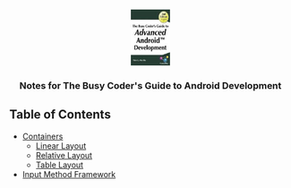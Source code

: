 
<!-- PROJECT SHIELDS -->
<!-- 
[![Contributors][contributors-shield]][contributors-url]
[![Forks][forks-shield]][forks-url]
[![Stargazers][stars-shield]][stars-url] -->


<!-- PROJECT LOGO -->
<br />
<p align="center">

  <img src="logo.jpeg" alt="Logo" width="70" height="100"/>


  <h3 align="center">Notes for The Busy Coder's Guide to Android Development </h3>

</p>



<!-- TABLE OF CONTENTS -->
## Table of Contents

* [Containers](Containers/)
  * [Linear Layout](Containers/LinearLayout)
  * [Relative Layout](Containers/RelativeLayout)
  * [Table Layout](Containers/TableLayoutandScrollwork)
* [Input Method Framework](IME/)

